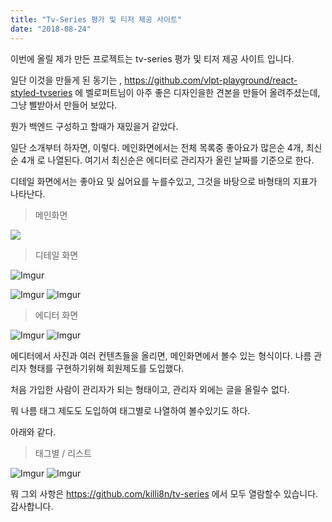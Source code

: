 ```yaml
---
title: "Tv-Series 평가 및 티저 제공 사이트"
date: "2018-08-24"
---
```


이번에 올릴 제가 만든 프로젝트는 tv-series 평가 및 티저 제공 사이트 입니다.

일단 이것을 만들게 된 동기는 , https://github.com/vlpt-playground/react-styled-tvseries 에 벨로퍼트님이 아주 좋은 디자인을한 견본을 만들어 올려주셨는데, 그냥 삘받아서 만들어 보았다.

뭔가 백엔드 구성하고 할때가 재밌을거 같았다.

일단 소개부터 하자면, 이렇다.
메인화면에서는 전체 목록중 좋아요가 많은순 4개, 최신순 4개 로 나열된다.
여기서 최신순은 에디터로 관리자가 올린 날짜를 기준으로 한다.

디테일 화면에서는 좋아요 및 싫어요를 누를수있고, 그것을 바탕으로 바형태의 지표가 나타난다.

> 메인화면

![](https://i.imgur.com/s8Hk8pR.png)

> 디테일 화면

![Imgur](https://i.imgur.com/2Do2Jot.png)

![Imgur](https://i.imgur.com/bhPX5op.png)
![Imgur](https://i.imgur.com/5Ghg978.png)

> 에디터 화면

![Imgur](https://i.imgur.com/VXeBH01.png)
![Imgur](https://i.imgur.com/2m8vBiC.png)

에디터에서 사진과 여러 컨텐츠들을 올리면, 메인화면에서 볼수 있는 형식이다.
나름 관리자 형태를 구현하기위해 회원제도를 도입했다.

처음 가입한 사람이 관리자가 되는 형태이고, 관리자 외에는 글을 올릴수 없다.

뭐 나름 태그 제도도 도입하여 태그별로 나열하여 볼수있기도 하다.

아래와 같다.

> 태그별 / 리스트

![Imgur](https://i.imgur.com/fxujXv2.png)
![Imgur](https://i.imgur.com/7COYn9c.png)

뭐 그외 사항은 https://github.com/killi8n/tv-series
에서 모두 열람할수 있습니다.
감사합니다.
